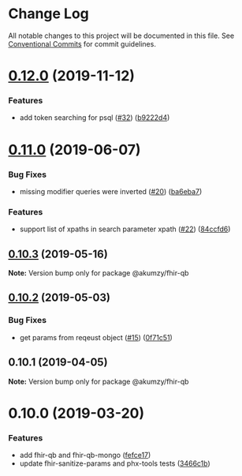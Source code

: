 # Change Log

All notable changes to this project will be documented in this file.
See [Conventional Commits](https://conventionalcommits.org) for commit guidelines.

# [0.12.0](https://github.com/BlueHalo/phx-tools/compare/@akumzy/fhir-qb@0.11.2...@akumzy/fhir-qb@0.12.0) (2019-11-12)

### Features

- add token searching for psql ([#32](https://github.com/BlueHalo/phx-tools/issues/32)) ([b9222d4](https://github.com/BlueHalo/phx-tools/commit/b9222d4))

# [0.11.0](https://github.com/BlueHalo/phx-tools/compare/@akumzy/fhir-qb@0.10.4...@akumzy/fhir-qb@0.11.0) (2019-06-07)

### Bug Fixes

- missing modifier queries were inverted ([#20](https://github.com/BlueHalo/phx-tools/issues/20)) ([ba6eba7](https://github.com/BlueHalo/phx-tools/commit/ba6eba7))

### Features

- support list of xpaths in search parameter xpath ([#22](https://github.com/BlueHalo/phx-tools/issues/22)) ([84ccfd6](https://github.com/BlueHalo/phx-tools/commit/84ccfd6))

## [0.10.3](https://github.com/BlueHalo/phx-tools/compare/@akumzy/fhir-qb@0.10.2...@akumzy/fhir-qb@0.10.3) (2019-05-16)

**Note:** Version bump only for package @akumzy/fhir-qb

## [0.10.2](https://github.com/BlueHalo/phx-tools/compare/@akumzy/fhir-qb@0.10.1...@akumzy/fhir-qb@0.10.2) (2019-05-03)

### Bug Fixes

- get params from reqeust object ([#15](https://github.com/BlueHalo/phx-tools/issues/15)) ([0f71c51](https://github.com/BlueHalo/phx-tools/commit/0f71c51))

## 0.10.1 (2019-04-05)

**Note:** Version bump only for package @akumzy/fhir-qb

# 0.10.0 (2019-03-20)

### Features

- add fhir-qb and fhir-qb-mongo ([fefce17](https://github.com/BlueHalo/phx-tools/commit/fefce17))
- update fhir-sanitize-params and phx-tools tests ([3466c1b](https://github.com/BlueHalo/phx-tools/commit/3466c1b))
